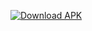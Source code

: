 [![Download APK](https://user-images.githubusercontent.com/114044633/223920025-83687de0-e463-4c5d-8122-e06e4bb7d40c.png)](https://expo.dev/artifacts/eas/qR741xsrcyw7BZbpBWu3z5.apk)
